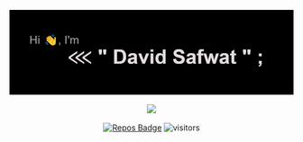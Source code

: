 [<img src="https://github.com/DEViids2/DEViids2/blob/main/assets/download%20(7).png" alt="👋 Hi there! I'm (A Software Engineer)|https://deviids2.hashnode.dev)" title="👋 Hi there! I'm (A Software Engineer)|https://deviids2.hashnode.dev)"/>](https://deviids2.hashnode.dev)
<div align="center">
<img src="https://capsule-render.vercel.app/api?type=waving&color=gradient&height=200&section=header&text=Hi%20there👋,%20I'm%20David%20Safwat&fontSize=50"/> 
  
[![Repos Badge](https://badges.pufler.dev/repos/DEViids2)](https://badges.pufler.dev)
![visitors](https://visitor-badge-reloaded.herokuapp.com/badge?page_id=DEViids2.DEViids2&color=3869FF)

</div>

